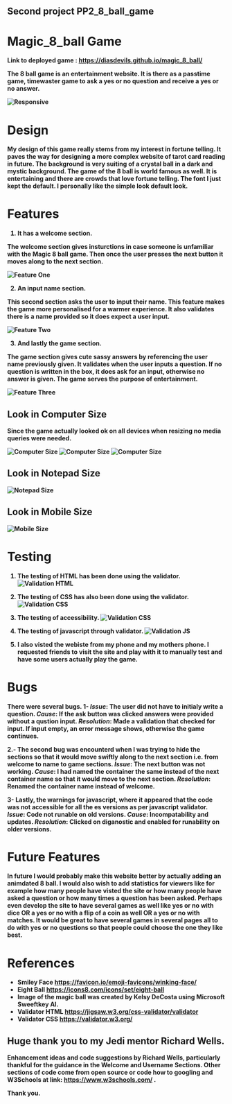 ## Second project PP2_8_ball_game

# Magic_8_ball Game
<b> Link to deployed game <b>: https://diasdevils.github.io/magic_8_ball/

The 8 ball game is an entertainment website. 
It is there as a passtime game, timewaster game to ask a yes or no question and receive a yes or no answer.

![Responsive](assets/images/responsive.png)

# Design 
My design of this game really stems from my interest in fortune telling. It paves the way for designing a more complex website of tarot card reading in future. The background is very suiting of a crystal ball in a dark and mystic background.  The game of the 8 ball is world famous as well. It is entertaining and there are crowds that love fortune telling. The font I just kept the default. I personally like the simple look default look.

# Features
1. It has a welcome section.

The welcome section gives insturctions in case someone is unfamiliar with the Magic 8 ball game. Then once the user presses the next button it moves along to the next section. 

![Feature One](assets/images/newInstruction.jpg)

2. An input name section.

This second section asks the user to input their name. This feature makes the game more personalised for a warmer experience. It also validates there is a name provided so it does expect a user input.

![Feature Two](assets/images/nameFeature.png)

3. And lastly the game section.

The game section gives cute sassy answers by referencing the user name previously given.
It validates when the user inputs a question. If no question is written in the box, it does ask for an input, otherwise no answer is given. The game serves the purpose of entertainment. 

![Feature Three](assets/images/featureThree.jpg)

## Look in Computer Size

Since the game actually looked ok on all devices when resizing no media queries were needed.

![Computer Size](assets/images/newDesktop.jpg)
![Computer Size](assets/images/usernameComputer.jpg)
![Computer Size](assets/images/questionComputer.jpg)

## Look in Notepad Size
![Notepad Size](assets/images/notepadSize.jpg)

## Look in Mobile Size
![Mobile Size](assets/images/mobileSize.jpg)

# Testing

1. The testing of HTML has been done using the validator.
![Validation HTML](assets/images/val1.png)

2. The testing of CSS has also been done using the validator.
![Validation CSS](assets/images/val2.png)

3. The testing of accessibility.
![Validation CSS](assets/images/lighthouseTest.png)

4. The testing of javascript through validator.
![Validation JS](assets/images/validatorJs.png)

5. I also visted the webiste from my phone and my mothers phone. I requested friends to visit the site and play with it to manually test and have some users actually play the game.

# Bugs
There were several bugs.
1- *Issue*: The user did not have to initialy write a question. 
   *Cause*: If the ask button was clicked answers were provided without a qustion input.
   *Resolution*: Made a validation that checked for input. If input empty, an error message shows, otherwise the game continues.

2.- The second bug was encounterd when I was trying to hide the sections so that it would move swiftly along to the next section i.e. from welcome to name to game sections.
    *Issue*: The next button was not working. 
    *Cause*: I had named the container the same instead of the next container name so that it would move to the next section.
    *Resolution*: Renamed the container name instead of welcome.

3- Lastly, the warnings for javascript, where it appeared that the code was not accessible for all the es versions as per javascript validator. 
   *Issue*: Code not runable on old versions.
   *Cause*: Incompatability and updates.
   *Resolution*: Clicked on diganostic and enabled for runability on older versions.


# Future Features
In future I would probably make this website better by actually adding an animdated 8 ball. I would also wish to add statistics for viewers like for example how many people have visted the site or how many people have asked a question or how many times a question has been asked. Perhaps even develop the site to have several games as well like yes or no with dice OR a yes or no with a flip of a coin as well OR a yes or no with matches. It would be great to have several games in several pages all to do with yes or no questions so that people could choose the one they like best.

# References
* Smiley Face https://favicon.io/emoji-favicons/winking-face/
* Eight Ball https://icons8.com/icons/set/eight-ball
* Image of the magic ball was created by Kelsy DeCosta using Microsoft Sweeftkey AI.
* Validator HTML https://jigsaw.w3.org/css-validator/validator
* Validator CSS https://validator.w3.org/


## Huge thank you to my Jedi mentor Richard Wells.
Enhancement ideas and code suggestions by Richard Wells, particularly thankful for the guidance in the Welcome and Username Sections.
Other sections of code come from open source or code how to googling and
W3Schools at link: https://www.w3schools.com/ .

Thank you.
